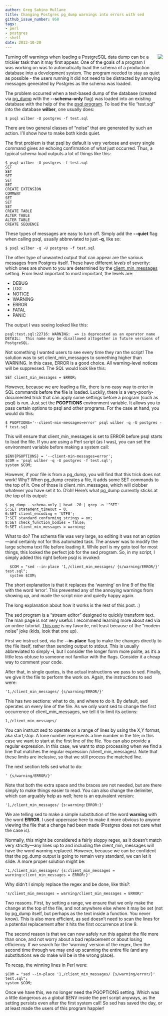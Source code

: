 ```yaml
---
author: Greg Sabino Mullane
title: Changing Postgres pg_dump warnings into errors with sed
github_issue_number: 868
tags:
- perl
- postgres
- shell
date: 2013-10-28
---
```


<div class="separator" style="clear: both; text-align: center;"><a href="/blog/2013/10/postgres-sed-pgdump-warnings/image-0-big.png" imageanchor="1" style="clear: right; float: right; margin-bottom: 1em; margin-left: 1em;"><img border="0" src="/blog/2013/10/postgres-sed-pgdump-warnings/image-0.png"/></a></div>

Turning off warnings when loading a PostgreSQL data dump can be a trickier
task than it may first appear. One of the goals of a program I was working on
was to automatically load the schema of a production database into a
development system. The program needed to stay as quiet as possible -
the users running it did not need to be distracted by annoying messages
generated by Postgres as the schema was loaded.

The problem occurred when a text-based dump of the database (created
via
[pg_dump](https://www.postgresql.org/docs/current/static/app-pgdump.html) with the **--schema-only** flag) was loaded into an existing
database with the help of the the
[psql program](https://www.postgresql.org/docs/current/static/app-psql.html). To load the file “test.sql” into the database
**wilber**, one usually does:

```
$ psql wilber -U postgres -f test.sql
```

There are two general classes of “noise” that are generated by such
an action. I’ll show how to make both kinds quiet.

The first problem is that psql by default is very verbose and every single
command gives an echoing confirmation of what just occurred. Thus, a typical
schema load outputs a lot of things like this:

```
$ psql wilber -U postgres -f test.sql
SET
SET
SET
SET
SET
CREATE EXTENSION
COMMENT
SET
SET
SET
CREATE TABLE
ALTER TABLE
ALTER TABLE
CREATE SEQUENCE
```

These types of messages are easy to turn off. Simply add the **--quiet** flag
when calling psql, usually abbreviated to just **-q**, like so:

```
$ psql wilber -q -U postgres -f test.sql
```

The other type of unwanted output that can appear are the various messages from Postgres
itself. These have different *levels* of severity: which ones are shown to you are
determined by the
[client_min_messages](https://www.postgresql.org/docs/current/static/runtime-config-logging.html) setting. From least important to most important, the levels are:

- DEBUG
- LOG
- NOTICE
- WARNING
- ERROR
- FATAL
- PANIC

The output I was seeing looked like this:

```
psql:test.sql:22716: WARNING:  => is deprecated as an operator name
DETAIL:  This name may be disallowed altogether in future versions of PostgreSQL.
```

Not something I wanted users to see every time they ran the script! The solution
was to set client_min_messages to something higher than WARNING. In this case,
ERROR is a good choice. All warning-level notices will be suppressed. The SQL
would look like this:

```
SET client_min_messages = ERROR;
```

However, because we are loading a file, there is no easy way to enter in SQL
commands before the file is loaded. Luckily, there is a very-poorly-documented
trick that can apply some settings before a program (such as psql) is run. Just set
the **PGOPTIONS** environment variable. It allows you to pass certain options to psql
and other programs. For the case at hand, you would do this:

```
$ PGOPTIONS='--client-min-messages=error' psql wilber -q -U postgres -f test.sql
```

This will ensure that client_min_messages is set to ERROR before psql
starts to load the file. If you are using a Perl script (as I was), you can
set the environment variable before making a system call:

```
$ENV{PGOPTIONS} = '--client-min-messages=error';
$COM = 'psql wilber -q -U postgres -f test.sql';
system $COM;
```

However, if your file is from a pg_dump, you will find that this trick does not work!
Why? When pg_dump creates a file, it adds some SET commands to the top of it. One of
those is client_min_messages, which will clobber whatever you have set it to. D’oh!
Here’s what pg_dump currently sticks at the top of its output:

```
$ pg_dump --schema-only | head -20 | grep -n '^SET'
5:SET statement_timeout = 0;
6:SET client_encoding = 'UTF8';
7:SET standard_conforming_strings = on;
8:SET check_function_bodies = false;
9:SET client_min_messages = warning;
```

What to do? The schema file was very large, so editing it was not an option—​and
certainly not for this automated task. The answer was to modify the large
schema text file before loading it. While perl is my goto tool for most things,
this looked the perfect job for the sed program. So, in my script, I simply added this right
before psql is invoked:

```
  $COM = "sed --in-place '1,/client_min_messages/ {s/warning/ERROR/}' test.sql";
  system $COM;
```

The short explanation is that it replaces the ‘warning’ on line 9 of the file
with the word ‘error’. This prevented any of the annoying warnings from showing
up, and made the script nice and quietly happy again.

The long explanation about how it works is the rest of this post. :)

The sed program is a “stream editor” designed to quickly transform text. The man page
is not very useful: I recommend learning more about sed via an online tutorial.
[This one](http://www.grymoire.com/Unix/Sed.html) is my favorite, not least
because of the “modem noise” joke (kids, look that one up).

First we instruct sed, via the **--in-place** flag to make the changes directly
to the file itself, rather than sending output to stdout. This is usually
abbreviated to simply **-i**, but I consider the longer form more polite, as it’s
a little less obtuse to someone not familiar with the flags. Consider it a
cheap way to comment your code.

After that, in single quotes, is the actual instructions we pass to sed. Finally,
we give it the file to perform the work on. Again, the instructions to sed were:

```
'1,/client_min_messages/ {s/warning/ERROR/}'
```

This has two sections: what to do, and where to do it. By default, sed operates
on every line of the file. As we only want sed to change the first occurrence
of client_min_messages, we tell it to limit its actions:

```
1,/client_min_messages/
```

You can instruct sed to operate on a range of lines by using the X,Y format,
aka start,stop. A lone number represents a line number in the file; in this
case we want to start at the first line of the file. You can also provide a
regular expression. In this case, we want to stop processing when we find a
line that matches the regular expression /client_min_messages/. Note that these
limits are inclusive, so that we still process the matched line.

The next section tells sed what to do:

```
' {s/warning/ERROR/}'
```

Note that both the extra space and the braces are not needed, but are there simply
to make things easier to read. You can also change the delimiter, which can
arguably help as well; here is an equivalent version:

```
'1,/client_min_messages/ {s:warning:ERROR:}'
```

We are telling sed to make a simple substitution of the word **warning** with
the word **ERROR**. I used uppercase here to make it more obvious to anyone
viewing the file that a change had been made (Postgres does not care what
the case is).

Normally, this might be considered a fairly sloppy regex, as it doesn’t
match very strictly—​any lines up to and including the client_min_messages
will have the word warning replaced. However, because we can be confident
that the pg_dump output is going to remain very standard, we can let it slide.
A more proper solution might be:

```
'1,/client_min_messages/ {s:client_min_messages = warning:client_min_messages = ERROR:}'
```

Why didn’t I simply replace the regex and be done, like this?:

```
's/client_min_messages = warning/client_min_messages = ERROR/'
```

Two reasons. First, by setting a range, we ensure that we only make the change
at the top of the file, and not anywhere else where it may be set (not by pg_dump
itself, but perhaps as the text inside a function. You never know). This is also
more efficient, as sed doesn’t need to scan the lines for a potential replacement
after it hits the first occurrence at line 9.

The second reason is that we can now safely run this against the file more than once,
and not worry about a bad replacement or about losing efficiency. If we search for the
‘warning’ version of the regex, then the second time through we may end up scanning the
entire file (and any substitutions we do make will be in the wrong place).

To recap, the winning lines in Perl were:

```
$COM = "sed --in-place '1,/client_min_messages/ {s/warning/error/}' test.sql";
system $COM;
```

Once we have this, we no longer need the PGOPTIONS setting. Which was a little dangerous
as a global $ENV inside the perl script anyways, as the setting persists even after the
first system call! So sed has saved the day, or at least made the users of this
program happier!
